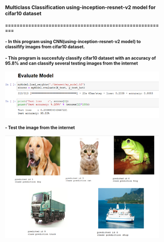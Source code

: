 ### Multiclass Classification using-inception-resnet-v2 model for cifar10 dataset
#### ========================================================
#### - In this program using CNN(using-inception-resnet-v2 model) to classifify images from cifar10 dataset. 
#### - This program is succesfuly classify cifar10 dataset with an accuracy of 95.8% and can classify several testing images from the internet
![](./pict/testing.PNG)

#### - Test the image from the internet 
![](./pict/internet_pred.PNG )
